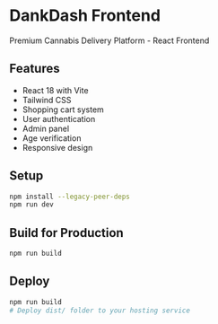 # DankDash Frontend

Premium Cannabis Delivery Platform - React Frontend

## Features
- React 18 with Vite
- Tailwind CSS
- Shopping cart system
- User authentication
- Admin panel
- Age verification
- Responsive design

## Setup
```bash
npm install --legacy-peer-deps
npm run dev
```

## Build for Production
```bash
npm run build
```

## Deploy
```bash
npm run build
# Deploy dist/ folder to your hosting service
```
